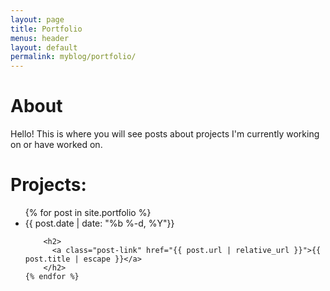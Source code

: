 ```yaml
---
layout: page
title: Portfolio
menus: header
layout: default
permalink: myblog/portfolio/
---
```

# About

Hello! This is where you will see posts about projects I'm currently working on or have worked on.

# Projects:

  <ul class="post-list">
    {% for post in site.portfolio %}
      <li>
        <span class="post-meta">{{ post.date | date: "%b %-d, %Y"}}</span>

        <h2>
          <a class="post-link" href="{{ post.url | relative_url }}">{{ post.title | escape }}</a>
        </h2>
    {% endfor %}

